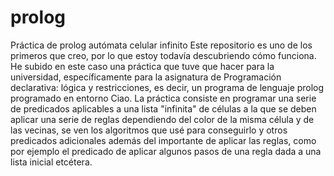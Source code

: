 # prolog
Práctica de prolog autómata celular infinito
Este repositorio es uno de los primeros que creo, por lo que estoy todavía descubriendo cómo funciona. He subido en este caso una práctica que tuve que hacer para la universidad, específicamente para la asignatura de Programación declarativa: lógica y restricciones, es decir, un programa de lenguaje prolog programado en entorno Ciao.
La práctica  consiste en programar una serie de predicados aplicables a una lista "infinita" de células a la que se deben aplicar una serie de reglas dependiendo del color de la misma célula y de las vecinas, se ven los algoritmos que usé para conseguirlo  y otros predicados adicionales además del importante de aplicar las reglas, como por ejemplo el predicado de aplicar algunos pasos de una regla dada a una lista inicial etcétera.
